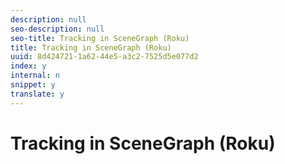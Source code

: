 ```yaml
---
description: null
seo-description: null
seo-title: Tracking in SceneGraph (Roku)
title: Tracking in SceneGraph (Roku)
uuid: 8d424721-1a62-44e5-a3c2-7525d5e077d2
index: y
internal: n
snippet: y
translate: y
---
```


# Tracking in SceneGraph (Roku)


